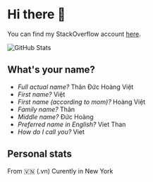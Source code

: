 # Hi there 👋
You can find my StackOverflow account [here][2].

![GitHub Stats][1]

## What's your name?
- *Full actual name?* Thân Đức Hoàng Việt
- *First name?* Việt
- *First name (according to mom)?* Hoàng Việt
- *Family name?* Thân
- *Middle name?* Đức Hoàng
- *Preferred name in English?* Viet Than
- *How do I call you?* Viet

## Personal stats
From 🇻🇳 (.vn)
Curently in New York


[1]: https://github-readme-stats.vercel.app/api?username=VietThan&show_icons=true&custom_title=Viet%20Than%20GitHub%20Stats:&count_private=true

[2]: https://stackoverflow.com/users/9002634/viet-than

<!--
**VietThan/VietThan** is a ✨ _special_ ✨ repository because its `README.md` (this file) appears on your GitHub profile.

Here are some ideas to get you started:

- 🔭 I’m currently working on ...
- 🌱 I’m currently learning ...
- 👯 I’m looking to collaborate on ...
- 🤔 I’m looking for help with ...
- 💬 Ask me about ...
- 📫 How to reach me: ...
- 😄 Pronouns: ...
- ⚡ Fun fact: ...
-->
